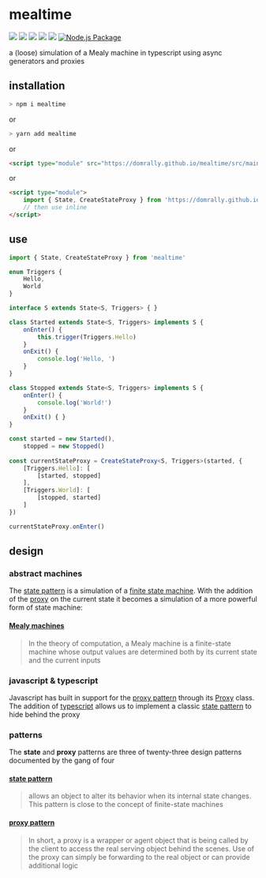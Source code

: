# mealtime
[![](https://img.shields.io/github/license/domrally/mealtime)](#) [![](https://img.shields.io/snyk/vulnerabilities/github/domrally/mealtime)](#) [![](https://img.shields.io/github/package-json/v/domrally/mealtime)](#) [![](https://img.shields.io/github/repo-size/domrally/mealtime)](#) [![](https://img.shields.io/bundlephobia/min/mealtime)](#) [![Node.js Package](https://github.com/domrally/mealtime/actions/workflows/npm-publish.yml/badge.svg)](https://github.com/domrally/mealtime/actions/workflows/npm-publish.yml)

a (loose) simulation of a Mealy machine in typescript using async generators and proxies

## installation
```bash
> npm i mealtime
```
or 
```bash
> yarn add mealtime
```
or 
```html
<script type="module" src="https://domrally.github.io/mealtime/src/main.js"></script>
```
or
```html
<script type="module">
    import { State, CreateStateProxy } from 'https://domrally.github.io/mealtime/src/main.js'	
    // then use inline
</script>
```

## use
```typescript
import { State, CreateStateProxy } from 'mealtime'

enum Triggers {
    Hello,
    World
}

interface S extends State<S, Triggers> { }

class Started extends State<S, Triggers> implements S {
    onEnter() {
        this.trigger(Triggers.Hello)
    }
    onExit() {
        console.log('Hello, ')
    }
}

class Stopped extends State<S, Triggers> implements S {
    onEnter() {
        console.log('World!')
    }
    onExit() { }
}

const started = new Started(),
    stopped = new Stopped()
    
const currentStateProxy = CreateStateProxy<S, Triggers>(started, {
    [Triggers.Hello]: [
        [started, stopped]
    ],
    [Triggers.World]: [
        [stopped, started]
    ]
})

currentStateProxy.onEnter()
```

## design

### abstract machines
The [state pattern](https://en.wikipedia.org/wiki/State_pattern) is a simulation of a [finite state machine](https://en.wikipedia.org/wiki/Finite-state_machine#Transducers). With the addition of the [proxy](https://developer.mozilla.org/en-US/docs/Web/JavaScript/Reference/Global_Objects/Proxy) on the current state it becomes a simulation of a more powerful form of state machine:

#### [Mealy machines](https://en.wikipedia.org/wiki/Mealy_machine)
> In the theory of computation, 
> a Mealy machine is a finite-state machine 
> whose output values are determined both by 
> its current state and the current inputs


### javascript & typescript
Javascript has built in support for the [proxy pattern](https://en.wikipedia.org/wiki/Proxy_pattern) through its [Proxy](https://developer.mozilla.org/en-US/docs/Web/JavaScript/Reference/Global_Objects/Proxy) class. The addition of [typescript](https://www.typescriptlang.org/) allows us to implement a classic [state pattern](https://en.wikipedia.org/wiki/State_pattern) to hide behind the proxy


### patterns
The **state** and **proxy** patterns 
are three of twenty-three design patterns documented 
by the gang of four

#### [state pattern](https://en.wikipedia.org/wiki/State_pattern)
> allows an object to alter its behavior 
> when its internal state changes.
> This pattern is close to
> the concept of finite-state machines

#### [proxy pattern](https://en.wikipedia.org/wiki/Proxy_pattern)
> In short, a proxy is a wrapper or agent object 
> that is being called by the client 
> to access the real serving object behind the scenes.
> Use of the proxy can simply be forwarding to the real object
> or can provide additional logic
